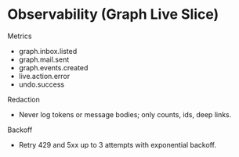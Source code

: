 # Observability (Graph Live Slice)

Metrics
- graph.inbox.listed
- graph.mail.sent
- graph.events.created
- live.action.error
- undo.success

Redaction
- Never log tokens or message bodies; only counts, ids, deep links.

Backoff
- Retry 429 and 5xx up to 3 attempts with exponential backoff.
